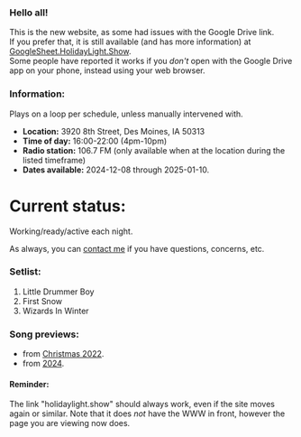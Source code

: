 ### Hello all!
This is the new website, as some had issues with the Google Drive link.  
If you prefer that, it is still available (and has more information) at [GoogleSheet.HolidayLight.Show](https://googlesheet.holidaylight.show).  
Some people have reported it works if you _don't_ open with the Google Drive app on your phone, instead using your web browser.

### Information:
Plays on a loop per schedule, unless manually intervened with.
- **Location:** 3920 8th Street, Des Moines, IA 50313
- **Time of day:** 16:00-22:00 (4pm-10pm)
- **Radio station:** 106.7 FM (only available when at the location during the listed timeframe)
- **Dates available:** 2024-12-08 through 2025-01-10.

# Current status:
Working/ready/active each night.

As always, you can [contact me](https://r.ageek.us/mnbWuX) if you have questions, concerns, etc.

### Setlist:
1. Little Drummer Boy
1. First Snow
1. Wizards In Winter

### Song previews:
- from [Christmas 2022](https://r.ageek.us/YouTube-Christmas2022take1).
- from [2024](https://r.ageek.us/YouTube-20241126).

#### Reminder:
The link "holidaylight.show" should always work, even if the site moves again or similar. Note that it does *not* have the WWW in front, however the page you are viewing now does.
